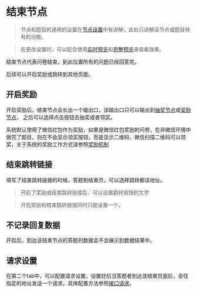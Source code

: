 # 结束节点

> 节点和题目的通用的设置在[节点设置](../node-setting/concept.md)中有讲解，此处只讲解该节点或题目特有的功能。

> 在更改设置时，可以配合使用[实时预览](../preview/realtime.md)和[完整预览](../preview/full.md)来查看效果。

结束节点代表问卷结束，到此位置所有的问题已经回答完。

后续可以开启奖励或跳转到其他页面。


## 开启奖励
开启奖励后，结束节点会长出一个输出口，该输出口只可以输出到[抽奖节点](./lottery.md)或[奖励节点](./gift.md)，
之后可以选择点击按钮去抽奖或者领奖。

系统默认使用了微信红包作为奖励，如果是微信红包奖励的问卷，在非微信环境中做完了题目，则在不会显示领奖按钮，而是显示二维码，微信扫描二维码可以领奖，关于系统的奖励工作方式请参照[奖励机制](../advance-topic/reward.md)

## 结束跳转链接
填写了结束跳转链接的时候，答题到结束页，可以选择跳转都该地址。

> 开启了奖励或结束跳转链接后，可以设置跳转按钮的文字

> 开启奖励和结束跳转链接同时只能设置一个。

## 不记录回复数据
开启后，到达该结束节点的答题的数据会不会展示到数据结果中。

## 请求设置
在第二个tab中，可以配置请求设置，设置好后当答题者到达该结束页面后，会往指定的地址发送一个请求，具体配置方法参照[接口请求](../advance-topic/request.md)。